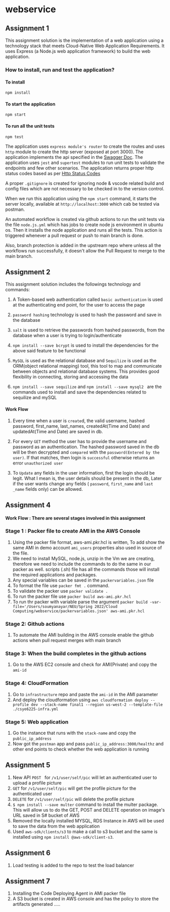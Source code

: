 # webservice

## Assignment 1
This assignment solution is the implementation of a web application using a technology stack that meets Cloud-Native Web Application Requirements. It uses Express (a Node.js web application framework) to build the web application.

### How to install, run and test the application?
#### To install

```shell
npm install
```

#### To start the application
```shell
npm start
```

#### To run all the unit tests
```
npm test
```

The application uses `express module's router` to create the routes and uses `http` module to create the http server (exposed at port 3000). The application implements the api specified in the [Swagger Doc](https://app.swaggerhub.com/apis-docs/spring2022-csye6225/app/a01). The application uses `jest` and `supertest` modules to run unit tests to validate the endpoints and few other scenarios. The application returns proper http status codes based as per [Http Status Codes](https://en.wikipedia.org/wiki/List_of_HTTP_status_codes)

A proper `.gitignore` is created for ignoring node & vscode related build and config files which are not necessary to be checked in to the version control.

When we run this application using the `npm start` command, it starts the server locally, available at `http://localhost:3000` which cab be tested via postman.

An automated workflow is created via github actions to run the unit tests via the file `node.js.yml` which has jobs to create node js environment in ubuntu os. Then it installs the node application and runs all the tests. This action is triggered whenever a pull request or push to main branch is done.

Also, branch protection is added in the upstream repo where unless all the workflows run successfully, it doesn't allow the Pull Request to merge to the main branch.





## Assignment 2
This assignment solution includes the followings technology and commands:

1. A Token-based web authentication called `basic authentication` is used at the authenticating end point, for the user to access the page
   
2. `password hashing` technology is used to hash the password and save in the database
   
3. `salt` is used to retrieve the passwords from hashed passwords, from the database when a user is trying to login/authenticate 
   
4. `npm install --save bcrypt` is used to install the dependencies for the above said feature to be functional
   
5. `MySQL` is used as the relational database and `Sequilize` is used as the ORM(object relational mapping) tool, this tool to map and communicate between objects and relational database systems. This provides good flexibility in connecting, storing and accessing the data

6. `npm install --save sequilize`  and `npm install --save mysql2 ` are the commands used to install and save the dependencies related to sequilize and mySQL



#### Work Flow

1. Every time when a user is `create`d, the valid username, hashed password, first_name, last_names, createdAt(Time and Date) and updatedAt(Time and Date) are saved in db.

2. For every `GET` method the user has to provide the username and password as an authentication. The hashed password saved in the db will be then decrypted and `compared` with the `password(Entered by the user)`. If that matches, then login is `successful` otherwise returns an error `unauthorized user`

3. To `Update` any fields in the user information, first the login should be legit. What I mean is, the user details should be present in the db, Later if the user wants change any fields ( `password`, `first_name` and `last _name`  fields only) can be allowed.



## Assignment 4
#### Work Flow : There are several stages involved in this assignment

### Stage 1 : Packer file to create AMI in the AWS Console
1. Using the packer file format, aws-ami.pkr.hcl is written, To add show the same AMI in demo account `ami_users` properties also used in source of the file.
2. We need to install MySQL, node.js, unzip in the Vm we are creating, therefore we need to include the commands to do the same in our packer as well. scripts (.sh) file has all the commands those will install the required applications and packages.
3. Any special variables can be saved in the `packervariables.json` file
4. To format the file use `packer fmt .` command.
5. To validate the packer use ` packer validate . ` 
6. To run the packer file use `packer build aws-ami.pkr.hcl`
7. To run thr packer with variable parse the argument `packer build -var-file='/Users/soumyanayar/NEU/Spring 2022/Cloud Computing/webservice/packervariables.json' aws-ami.pkr.hcl`

### Stage 2: Github actions 
1. To automate the AMI building in the AWS console enable the github actions when pull request merges with main branch

### Stage 3: When the build completes in the github actions
1. Go to the AWS EC2 console and check for AMI(Private) and copy the `ami-id` 

### Stage 4: CloudFormation
1. Go to `infrastructure` repo and paste the `ami-id` in the AMI parameter 
2. And deploy the cloudformation using `aws cloudformation deploy --profile dev --stack-name final1 --region us-west-2 --template-file ./csye6225-infra.yml`
   
### Stage 5: Web application
1. Go the instance that runs with the `stack-name` and copy the `public_ip_address` 
2. Now got the `postman` app and pass `public_ip_address:3000/healthz` and other end points to check whether the web application is running

## Assignment 5
1. New API `POST ` for `/v1/user/self/pic` will let an authenticated user to upload a profile picture 
2. `GET` for `/v1/user/self/pic` will get the profile picture for the authenticated user
3. `DELETE` for `/v1/user/self/pic` will delete the profile picture
4. `$ npm install --save multer` command to install the multer package. This will allow us to do the GET, POST and DELETE operation on image's URL saved in S# bucket of AWS
5. Removed the locally installed MYSQL, RDS Instance in AWS will be used to save the data from the web application
6. Used `aws-sdk/clients/s3` to make a call to s3 bucket and the same is installed using `npm install @aws-sdk/client-s3`.

## Assignment 6
1. Load testing is added to the repo to test the load balancer

## Assignment 7
1. Installing the Code Deploying Agent in AMI packer file
2. A S3 bucket is created in AWS console and has the policy to store the artifacts generated .....